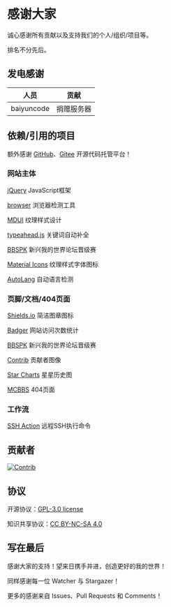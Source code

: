 # 感谢大家

诚心感谢所有贡献以及支持我们的个人/组织/项目等。

排名不分先后。


## 发电感谢

| 人员         | 贡献    |
|------------|-------|
| baiyuncode | 捐赠服务器 |


## 依赖/引用的项目

额外感谢 [GitHub](https://github.com)、[Gitee](https://gitee.com) 开源代码托管平台！

### 网站主体

[jQuery](https://github.com/jquery/jquery) JavaScript框架

[browser](https://github.com/mumuy/browser) 浏览器检测工具

[MDUI](https://github.com/zdhxiong/mdui) 纹理样式设计

[typeahead.js](https://github.com/twitter/typeahead.js) 关键词自动补全

[BBSPK](https://github.com/LYOfficial/BBSPK) 新兴我的世界论坛晋级赛

[Material Icons](https://fonts.googleapis.com/icon?family=Material+Icons) 纹理样式字体图标

[AutoLang](https://github.com/TheChuan1503/AutoLang) 自动语言检测

### 页脚/文档/404页面

[Shields.io](https://github.com/badges/shields) 简洁图章图标

[Badger](https://badges.toozhao.com) 网站访问次数统计

[BBSPK](https://github.com/LYOfficial/BBSPK) 新兴我的世界论坛晋级赛

[Contrib](https://github.com/lacolaco/contributors-img) 贡献者图像

[Star Charts](https://github.com/caarlos0/starcharts) 星星历史图

[MCBBS](https://www.mcbbs.net) 404页面

### 工作流

[SSH Action](https://github.com/fifsky/ssh-action) 远程SSH执行命令


## 贡献者

[![Contrib](https://contrib.rocks/image?repo=teaSummer/MCiSEE)](https://github.com/teaSummer/MCiSEE/graphs/contributors)


## 协议

开源协议：[GPL-3.0 license](LICENSE)

知识共享协议：[CC BY-NC-SA 4.0](https://creativecommons.org/licenses/by-nc-sa/4.0/)


## 写在最后

感谢大家的支持！望来日携手并进，创造更好的我的世界！

同样感谢每一位 Watcher 与 Stargazer！

更多的感谢来自 Issues、Pull Requests 和 Comments！
